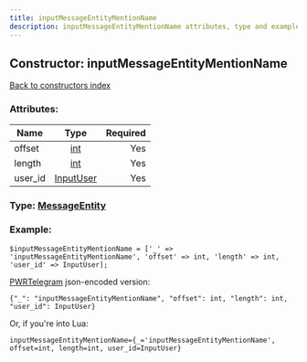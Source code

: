 ```yaml
---
title: inputMessageEntityMentionName
description: inputMessageEntityMentionName attributes, type and example
---
```

## Constructor: inputMessageEntityMentionName  
[Back to constructors index](index.md)



### Attributes:

| Name     |    Type       | Required |
|----------|:-------------:|---------:|
|offset|[int](../types/int.md) | Yes|
|length|[int](../types/int.md) | Yes|
|user\_id|[InputUser](../types/InputUser.md) | Yes|



### Type: [MessageEntity](../types/MessageEntity.md)


### Example:

```
$inputMessageEntityMentionName = ['_' => 'inputMessageEntityMentionName', 'offset' => int, 'length' => int, 'user_id' => InputUser];
```  

[PWRTelegram](https://pwrtelegram.xyz) json-encoded version:

```
{"_": "inputMessageEntityMentionName", "offset": int, "length": int, "user_id": InputUser}
```


Or, if you're into Lua:  


```
inputMessageEntityMentionName={_='inputMessageEntityMentionName', offset=int, length=int, user_id=InputUser}

```



